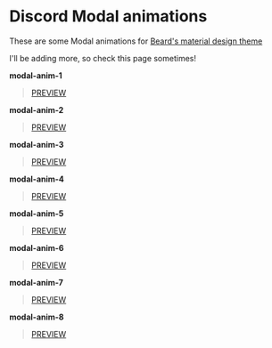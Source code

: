 # Discord Modal animations
These are some Modal animations for [Beard's material design theme](https://github.com/BeardDesign1/Material-design-theme)

I'll be adding more, so check this page sometimes!

**modal-anim-1**

> [PREVIEW](https://gfycat.com/SecondJauntyDassierat)

**modal-anim-2**

> [PREVIEW](https://gfycat.com/HiddenLeanAnnelida)

**modal-anim-3**

> [PREVIEW](https://gfycat.com/InformalPowerlessColt)

**modal-anim-4**

> [PREVIEW](https://gfycat.com/UnpleasantGrippingClownanemonefish)

**modal-anim-5**

> [PREVIEW](https://gfycat.com/AgileKindChamois)

**modal-anim-6**

> [PREVIEW](https://gfycat.com/AmpleAptDwarfrabbit)

**modal-anim-7**

> [PREVIEW](https://gfycat.com/GraciousInfatuatedAntipodesgreenparakeet)

**modal-anim-8**

> [PREVIEW](https://gfycat.com/InstructiveRealisticKangaroo)
